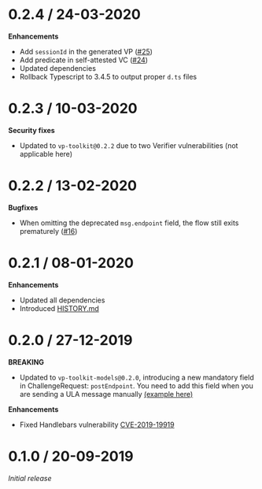 # 0.2.4 / 24-03-2020

**Enhancements**
- Add `sessionId` in the generated VP ([#25](https://github.com/rabobank-blockchain/ula-vp-controller/issues/25))
- Add predicate in self-attested VC ([#24](https://github.com/rabobank-blockchain/ula-vp-controller/issues/24))
- Updated dependencies
- Rollback Typescript to 3.4.5 to output proper `d.ts` files

# 0.2.3 / 10-03-2020

**Security fixes**
- Updated to `vp-toolkit@0.2.2` due to two Verifier vulnerabilities (not applicable here)

# 0.2.2 / 13-02-2020

**Bugfixes**
- When omitting the deprecated `msg.endpoint` field, the flow still exits prematurely ([#16](https://github.com/rabobank-blockchain/ula-vp-controller/issues/16))

# 0.2.1 / 08-01-2020

**Enhancements**
- Updated all dependencies
- Introduced [HISTORY.md](HISTORY.md)

# 0.2.0 / 27-12-2019

**BREAKING**
- Updated to `vp-toolkit-models@0.2.0`, introducing a new mandatory field in ChallengeRequest: `postEndpoint`. You need to add this field when you are sending a ULA message manually [(example here)](https://github.com/rabobank-blockchain/ula-vp-controller#manually)

**Enhancements**
- Fixed Handlebars vulnerability [CVE-2019-19919](https://github.com/advisories/GHSA-w457-6q6x-cgp9)

# 0.1.0 / 20-09-2019

*Initial release*
